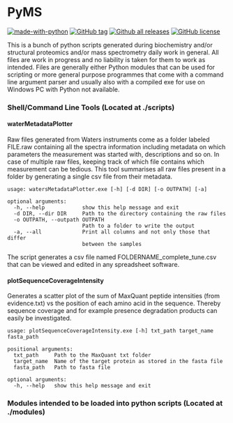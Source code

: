 # PyMS

[![made-with-python](https://img.shields.io/badge/Made%20with-Python-1f425f.svg)](https://www.python.org/)
[![GitHub tag](https://img.shields.io/github/tag/aretaon/PyMS.svg)](https://GitHub.com/aretaon/PyMS/tags/)
[![Github all releases](https://img.shields.io/github/downloads/aretaon/PyMS/total.svg)](ttps://GitHub.com/Naereen/StrapDown.js/releases)
[![GitHub license](https://img.shields.io/github/license/aretaon/PyMS.svg)](https://github.com/aretaon/PyMs/master/LICENSE)


This is a bunch of python scripts generated during biochemistry and/or structural proteomics and/or mass spectrometry daily work in general.
All files are work in progress and no liability is taken for them to work as intended.
Files are generally either Python modules that can be used for scripting or more general purpose programmes that come with a command line argument parser and usually also with a compiled exe for use on Windows PC with Python not available.

### Shell/Command Line Tools (Located at ./scripts)

#### waterMetadataPlotter

Raw files generated from Waters instruments come as a folder labeled FILE.raw containing all the spectra information including metadata on which parameters the measurement was started with, descriptions and so on.
In case of multiple raw files, keeping track of which file contains which measurement can be tedious. This tool summarises all raw files present in a folder by generating a single csv file from their metadata.

```
usage: watersMetadataPlotter.exe [-h] [-d DIR] [-o OUTPATH] [-a]

optional arguments:
  -h, --help            show this help message and exit
  -d DIR, --dir DIR     Path to the directory containing the raw files
  -o OUTPATH, --outpath OUTPATH
                        Path to a folder to write the output
  -a, --all             Print all columns and not only those that differ
                        between the samples
```
The script generates a csv file named FOLDERNAME_complete_tune.csv that can be viewed and edited in any spreadsheet software.

#### plotSequenceCoverageIntensity

Generates a scatter plot of the sum of MaxQuant peptide intensities (from evidence.txt) vs the position of each amino acid in the sequence. Thereby sequence coverage and for example presence degradation products can easily be investigated.

```
usage: plotSequenceCoverageIntensity.exe [-h] txt_path target_name fasta_path

positional arguments:
  txt_path     Path to the MaxQuant txt folder
  target_name  Name of the target protein as stored in the fasta file
  fasta_path   Path to fasta file

optional arguments:
  -h, --help   show this help message and exit
```
### Modules intended to be loaded into python scripts (Located at ./modules)
